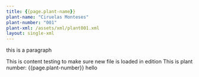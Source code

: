 ```yaml
---
title: {{page.plant-name}}
plant-name: "Ciruelas Monteses"
plant-number: "001"
plant-xml: /assets/xml/plant001.xml
layout: single-xml
---
```


this is a paragraph

<!-- This is a page
<script>
      var CETEIcean = new CETEI();
      CETEIcean.getHTML5('/assets/xml/plant001.xml', function(data) {
        document.getElementById("TEI").innerHTML = "";
        document.getElementById("TEI").appendChild(data);
        CETEIcean.addStyle(document, data);
      });</script>

<div id="TEI"></div> -->

This is content testing to make sure new file is loaded in edition
This is plant number: {{page.plant-number}} hello
